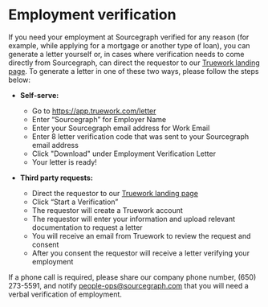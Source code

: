 # Employment verification

If you need your employment at Sourcegraph verified for any reason (for example, while applying for a mortgage or another type of loan), you can generate a letter yourself or, in cases where verification needs to come directly from Sourcegraph, can direct the requestor to our [Truework landing page](https://www.truework.com/verifications/sourcegraph-employment-verification/). To generate a letter in one of these two ways, please follow the steps below:

- **Self-serve:**
  - Go to https://app.truework.com/letter
  - Enter “Sourcegraph” for Employer Name
  - Enter your Sourcegraph email address for Work Email
  - Enter 8 letter verification code that was sent to your Sourcegraph email address
  - Click "Download" under Employment Verification Letter
  - Your letter is ready!

- **Third party requests:**
  - Direct the requestor to our [Truework landing page](https://www.truework.com/verifications/sourcegraph-employment-verification/)
  - Click “Start a Verification”
  - The requestor will create a Truework account
  - The requestor will enter your information and upload relevant documentation to request a letter
  - You will receive an email from Truework to review the request and consent
  - After you consent the requestor will receive a letter verifying your employment

If a phone call is required, please share our company phone number, (650) 273-5591, and notify people-ops@sourcegraph.com that you will need a verbal verification of employment.
